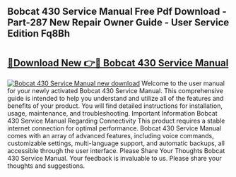 ## Bobcat 430 Service Manual Free Pdf Download - Part-287 New Repair Owner Guide - User Service Edition Fq8Bh

# <h2><a href="http://bc31953.oget.top/?id=Bobcat+430+Service+Manual">🔗Download New 👉🔴 Bobcat 430 Service Manual</a></h2>

[![Bobcat 430 Service Manual new download](https://i.imgur.com/5g1atiW.png)](http://bc31953.oget.top/?id=Bobcat+430+Service+Manual)
Welcome to the user manual for your newly activated Bobcat 430 Service Manual. This comprehensive guide is intended to help you understand and utilize all of the features and benefits of your product. You will find detailed instructions for installation, usage, maintenance, and troubleshooting. Important Information Bobcat 430 Service Manual Regarding Connectivity This product requires a stable internet connection for optimal performance. Bobcat 430 Service Manual comes with an array of advanced features, including voice commands, customizable settings, multi-language support, and automatic backups, all accessible through the user interface. Please Share Your Thoughts Bobcat 430 Service Manual. Your feedback is invaluable to us. Please share your thoughts and suggestions.
